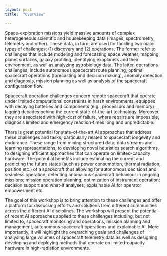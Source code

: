 ```yaml
---
layout: post
title:  "Overview"

---
```


Space-exploration missions yield massive amounts of complex heterogeneous scientific and housekeeping data (images, spectrometry, telemetry and other). These data, in turn, are used for tackling two major types of challenges: (1) discovery and (2) operations. The former refer to challenges that include modeling and forecasting space weather, mapping planet surfaces, galaxy profiling, identifying exoplanets and their environment, as well as analyzing astrobiology data. The latter, operations challenges, include autonomous spacecraft route planning, optimal spacecraft operations (forecasting and decision making), anomaly detection and diagnosis, mission planning as well as analysis of the spacecraft configuration flow. 

Spacecraft operation challenges concern remote spacecraft that operate under limited computational constraints in harsh environments, equipped with decaying batteries and components (e.g., processors and memory) lagging decades behind the current state-of-the-art technology. Moreover, they are associated with high-cost of failure, where repairs are impossible, diagnosis limited and emergency reaction-times long and unpredictable. 

There is great potential for state-of-the-art AI approaches that address these challenges and tasks, particularly related to spacecraft longevity and endurance. These range from mining structured data, data streams and learning representations, to developing novel heuristics search algorithms, to designing efficient approaches that can operate on limited-capacity hardware. The potential benefits include estimating the current and predicting the future states (such as power consumption, thermal radiation, position etc.) of a spacecraft thus allowing for autonomous decisions and seamless operation; detecting anomalous spacecraft behaviour in ongoing missions; mission operation planning; optimization of instrument operation;  decision support and what-if analyses; explainable AI for operator empowerment etc.

The goal of this workshop is to bring attention to these challenges and offer a platform for discussing efforts and solutions from different communities across the different AI disciplines. The workshop will present the potential of recent AI approaches applied to these challenges including, but not limited to, spacecraft monitoring and operations, mission planning and management, autonomous spacecraft operations and explainable AI. More importantly, it will highlight the overarching goals and challenges of analysing large volumes of spacecraft telemetry data as well as designing, developing and deploying methods that operate on limited-capacity hardware in high-radiation environments.
